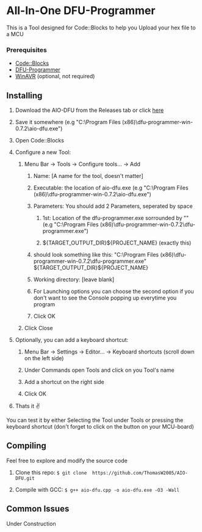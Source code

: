 # All-In-One DFU-Programmer

This is a Tool designed for Code::Blocks to help you Upload your hex file to a MCU

### Prerequisites

- [Code::Blocks](https://www.codeblocks.org/downloads/binaries) 
- [DFU-Programmer](https://sourceforge.net/projects/dfu-programmer/files/)
- [WinAVR](https://sourceforge.net/projects/winavr/) (optional, not required)

## Installing

1. Download the AIO-DFU from the Releases tab or click [here](https://github.com/ThomasW2005/AIO-DFU/releases/download/v2.1/aio-dfu.exe)

2. Save it somewhere (e.g "C:\Program Files (x86)\dfu-programmer-win-0.7.2\aio-dfu.exe")

3. Open Code::Blocks

4. Configure a new Tool:
    1. Menu Bar → Tools → Configure tools... → Add

        1. Name: [A name for the tool, doesn't matter]

        2. Executable: the location of aio-dfu.exe (e.g "C:\Program Files (x86)\dfu-programmer-win-0.7.2\aio-dfu.exe")
        
        3. Parameters: You should add 2 Parameters, seperated by space
            1. 1st: Location of the dfu-programmer.exe sorrounded by "" (e.g "C:\Program Files (x86)\dfu-programmer-win-0.7.2\dfu-programmer.exe")
            
            2. \${TARGET_OUTPUT_DIR}${PROJECT_NAME} (exactly this)
        4. should look something like this: "C:\Program Files (x86)\dfu-programmer-win-0.7.2\dfu-programmer.exe" \${TARGET_OUTPUT_DIR}${PROJECT_NAME}
        
        5. Working directory: [leave blank]
        
        6. For Launching options you can choose the second option if you don't want to see the Console popping up everytime you program
        
        7. Click OK
    
    2. Click Close

5. Optionally, you can add a keyboard shortcut:
    1. Menu Bar → Settings → Editor... → Keyboard shortcuts (scroll down on the left side)

    2. Under Commands open Tools and click on you Tool's name

    3. Add a shortcut on the right side

    4. Click OK

6. Thats it ✌️

You can test it by either Selecting the Tool under Tools or pressing the keyboard shortcut (don't forget to click on the button on your MCU-board)

## Compiling

Feel free to explore and modify the source code

1. Clone this repo: ```$ git clone  https://github.com/ThomasW2005/AIO-DFU.git```

2. Compile with GCC: ```$ g++ aio-dfu.cpp -o aio-dfu.exe -O3 -Wall```

## Common Issues

Under Construction
